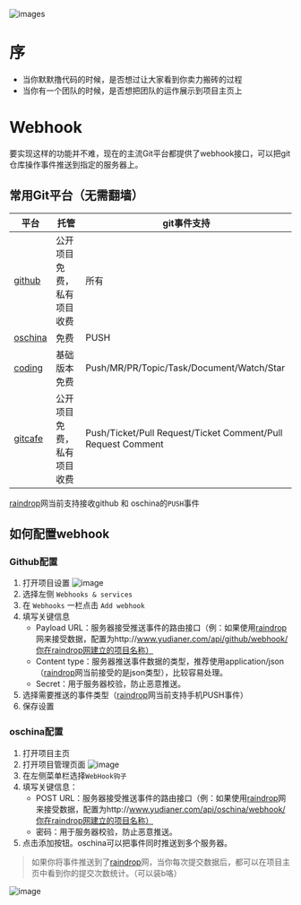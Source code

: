 ![images](https://cloud.githubusercontent.com/assets/7239657/10121016/0831dc74-650b-11e5-84a4-1f0dceb88cd0.jpg)
# 序
* 当你默默撸代码的时候，是否想过让大家看到你卖力搬砖的过程
* 当你有一个团队的时候，是否想把团队的运作展示到项目主页上
# Webhook
要实现这样的功能并不难，现在的主流Git平台都提供了webhook接口，可以把git仓库操作事件推送到指定的服务器上。
## 常用Git平台（无需翻墙）
平台|托管|git事件支持|
------|-------|------------------------|
[github](https://developer.github.com/webhooks/)|公开项目免费，私有项目收费|所有
[oschina](http://git.oschina.net/)|免费|PUSH
[coding](https://coding.net/help/doc/git/webhook.html)|基础版本免费|Push/MR/PR/Topic/Task/Document/Watch/Star
[gitcafe](https://developer.gitcafe.com/#webhooks)|公开项目免费，私有项目收费|Push/Ticket/Pull Request/Ticket Comment/Pull Request Comment
[raindrop](http://www.yudianer.com)网当前支持接收github 和 oschina的`PUSH`事件
## 如何配置webhook
### Github配置
1. 打开项目设置
![image](https://cloud.githubusercontent.com/assets/7239657/10121140/858e961c-6510-11e5-9ba8-f78e05879e0b.png)
2. 选择左侧 `Webhooks & services`
3. 在 `Webhooks` 一栏点击 `Add webhook`
4. 填写关键信息
    * Payload URL：服务器接受推送事件的路由接口（例：如果使用[raindrop](http://www.yudianer.com)网来接受数据，配置为http://www.yudianer.com/api/github/webhook/你在raindrop网建立的项目名称）
    * Content type：服务器推送事件数据的类型，推荐使用application/json（[raindrop](http://www.yudianer.com)网当前接受的是json类型），比较容易处理。
    * Secret：用于服务器校验，防止恶意推送。
5. 选择需要推送的事件类型（[raindrop](http://www.yudianer.com)网当前支持手机PUSH事件）
6. 保存设置

### oschina配置
1. 打开项目主页
2. 打开项目管理页面
![image](https://cloud.githubusercontent.com/assets/7239657/10121273/95ccda2e-6516-11e5-9a8d-338dd01b215d.png)
3. 在左侧菜单栏选择`WebHook钩子`
4. 填写关键信息：
    * POST URL：服务器接受推送事件的路由接口（例：如果使用[raindrop](http://www.yudianer.com)网来接受数据，配置为http://www.yudianer.com/api/oschina/webhook/你在raindrop网建立的项目名称）
    * 密码：用于服务器校验，防止恶意推送。
5. 点击添加按钮。oschina可以把事件同时推送到多个服务器。

> 如果你将事件推送到了[raindrop](http://www.yudianer.com)网，当你每次提交数据后，都可以在项目主页中看到你的提交次数统计。（可以装b咯）

![image](https://cloud.githubusercontent.com/assets/7239657/10121201/828bb6ea-6513-11e5-9fc4-f7f3f66a8301.png)
